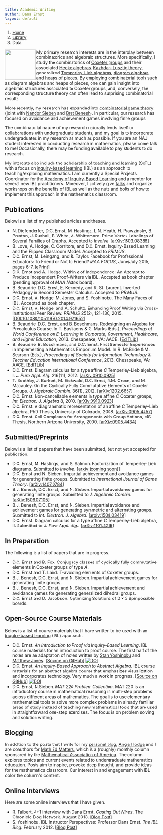 ```yaml
---
title: Academic Writing
author: Dana Ernst
layout: default
---
```


<ol class="breadcrumb">
  <li><a href="#">Home</a></li>
  <li><a href="#">Library</a></li>
  <li class="active">Data</li>
</ol>

<img src="{{ site.baseurl }}/images/2012/02/TypeDHeap.png" align="left" width="100"/>My primary research interests are in the interplay between combinatorics and algebraic structures. More specifically, I study the combinatorics of [Coxeter groups][1] and their associated [Hecke algebras][2], [Kazhdan-Lusztig theory][3], generalized [Temperley-Lieb algebras][4], [diagram algebras][5], and [heaps of pieces][6]. By employing combinatorial tools such as diagram algebras and heaps of pieces, one can gain insight into algebraic structures associated to Coxeter groups, and, conversely, the corresponding structure theory can often lead to surprising combinatorial results.

More recently, my research has expanded into [combinatorial game theory][7] (joint with [Nandor Sieben][8] and [Bret Benesh][9]). In particular, our research has focused on avoidance and achievement games involving finite groups.

The combinatorial nature of my research naturally lends itself to collaborations with undergraduate students, and my goal is to incorporate undergraduates in my research as much as possible. If you are an NAU student interested in conducting research in mathematics, please come talk to me! Occasionally, there may be funding available to pay students to do research.

My interests also include the [scholarship of teaching and learning][10] (SoTL) with a focus on [inquiry-based learning][11] (IBL) as an approach to teaching/exploring mathematics. I am currently a Special Projects Coordinator for the [Academy of Inquiry-Based Learning][12] and a mentor for several new IBL practitioners. Moreover, I actively give [talks][13] and organize workshops on the benefits of IBL as well as the nuts and bolts of how to implement this approach in the mathematics classroom.

## Publications

Below is a list of my published articles and theses.

  * N. Diefenderfer, D.C. Ernst, M. Hastings, L.N. Heath, H. Prawzinsky, B. Preston, J. Rushall, E. White, A. Whittemore. Prime Vertex Labelings of Several Families of Graphs. Accepted to *Involve*. [[arXiv:1503.08386][23]]
  * B. Love, A. Hodge, C. Corritore, and D.C. Ernst. Inquiry-Based Learning and the Flipped Classroom Model. Accepted to *PRIMUS*.
  * D.C. Ernst, M. Leingang, and R. Taylor. Facebook for Professional Educators: To Friend or Not to Friend? *MAA FOCUS*, June/July 2015, pages 6-7. [[ePrint][14]]
  * D.C. Ernst and A. Hodge. Within $\epsilon$ of Independence: An Attempt to Produce Independent Proof-Writers via IBL. Accepted as book chapter (pending approval of *MAA Notes* board).
  * B. Beaudrie, D.C. Ernst, E. Kennedy, and R. St. Laurent. Inverted Pedagogy in Second Semester Calculus. Accepted to *PRIMUS*.
  * D.C. Ernst, A. Hodge, M. Jones, and S. Yoshinobu. The Many Faces of IBL. Accepted as book chapter.
  * D.C. Ernst, A. Hodge, and A. Schultz. Enhancing Proof Writing via Cross-Institutional Peer Review. *PRIMUS* 25(2), 121-130, 2015. [[DOI:10.1080/10511970.2014.921652][15]]
  * B. Beaudrie, D.C. Ernst, and B. Boschmans. Redesigning an Algebra for Precalculus Course. In T. Bastiaens & G. Marks (Eds.), *Proceedings of World Conference on E-Learning in Corporate, Government, Healthcare, and Higher Education*, 2013. Chesapeake, VA: AACE. [[EdITLib][16]]
  * B. Beaudrie, B. Boschmans, and D.C. Ernst. First Semester Experiences in Implementing a Mathematics Emporium Model. In R. McBride & M. Searson (Eds.), *Proceedings of Society for Information Technology & Teacher Education International Conference*, 2013. Chesapeake, VA: AACE. [[EdITLib][17]]
  * D.C. Ernst. Diagram calculus for a type affine *C* Temperley-Lieb algebra, I. *J. Pure Appl. Alg.* 216(11), 2012. [[arXiv:0910.0925][18]]
  * T. Boothby, J. Burkert, M. Eichwald, D.C. Ernst, R.M. Green, and M. Macauley. On the Cyclically Fully Commutative Elements of Coxeter Groups. *J. Algebraic Combin.* 36(1), 2012. [[arXiv:1202.6657][19]]
  * D.C. Ernst. Non-cancellable elements in type affine *C* Coxeter groups, *Int. Electron. J. Algebra* 8, 2010. [[arXiv:0910.0923][20]]
  * D.C. Ernst. A diagrammatic representation of an affine *C* Temperley&#8211;Lieb algebra, PhD Thesis, University of Colorado, 2008. [[arXiv:0905.4457][21]]
  * D.C. Ernst. Cell Complexes for Arrangements with Group Actions, MS Thesis, Northern Arizona University, 2000. [[arXiv:0905.4434][22]]

## Submitted/Preprints

Below is a list of papers that have been submitted, but not yet accepted for publication.

  * D.C. Ernst, M. Hastings, and S. Salmon. Factorization of Temperley-Lieb diagrams. Submitted to *Involve*. [[arxiv:(coming soon)](???)]
  * D.C. Ernst and N. Sieben. Impartial achievement and avoidance games for generating finite groups. Submitted to *International Journal of Game Theory*. [[arXiv:1407.0784][24]]
  * B.J. Benesh, D.C. Ernst, and N. Sieben. Impartial avoidance games for generating finite groups. Submitted to *J. Algebraic Combin.* [[arXiv:1506.07105][25]]
  * B.J. Benesh, D.C. Ernst, and N. Sieben. Impartial avoidance and achievement games for generating symmetric and alternating groups. Submitted to *Int. Electron. J. Algebra*. [[arxiv:1508.03419](http://arxiv.org/abs/1508.03419)]
  * D.C. Ernst. Diagram calculus for a type affine *C* Temperley-Lieb algebra, II. Submitted to *J. Pure Appl. Alg.*. [[arXiv:1101.4215][26]]

## In Preparation

The following is a list of papers that are in progress.

  * D.C. Ernst and B. Fox. Conjugacy classes of cyclically fully commutative elements in Coxeter groups of type $A$.
  * D.C. Ernst and T. Laird. T-avoiding elements of Coxeter groups.
  * B.J. Benesh, D.C. Ernst, and N. Sieben. Impartial achievement games for generating finite groups.
  * B.J. Benesh, D.C. Ernst, and N. Sieben. Impartial achievement and avoidance games for generating generalized dihedral groups.  
  * D.C. Ernst and D. Jacobson. Optimizing Solutions of $2\times 2$ Spinpossible boards.

<!-- * D.C. Ernst, R.M. Green, M. Macauley, and N. Sieben. A combinatorial proof the CFC elements are logarithmic. -->

## Open-Source Course Materials

Below is a list of course materials that I have written to be used with an [inquiry-based learning][11] (IBL) approach.

  * D.C. Ernst. *An Introduction to Proof via Inquiry-Based Learning*. IBL course materials for an introduction to proof course. The first half of the notes are an adaptation of notes written by [Stan Yoshinobu][27] and [Matthew Jones][28]. [[Source on GitHub][29]] [![DOI][30]][31]
  * D.C. Ernst. *An Inquiry-Based Approach to Abstract Algebra*. IBL course materials for an abstract algebra course that emphasizes visualization and incorporates technology. Very much a work in progress. [[Source on GitHub][32]] [![DOI][33]][34]
  * D.C. Ernst, N.Sieben. *MAT 220 Problem Collection*. MAT 220 is an introductory course in mathematical reasoning in multi-step problems across different areas of mathematics. The goal is to use elementary mathematical tools to solve more complex problems in already familiar areas of study instead of teaching new mathematical tools that are used in straightforward one-step exercises. The focus is on problem solving and solution writing.

## Blogging

In addition to the posts that I write for my [personal blog][35], [Angie Hodge][36] and I are coauthors for [Math Ed Matters][37], which is a (roughly) monthly column sponsored by the [Mathematical Association of America][38]. The column explores topics and current events related to undergraduate mathematics education. Posts aim to inspire, provoke deep thought, and provide ideas for the mathematics classroom. Our interest in and engagement with IBL color the column's content.

## Online Interviews

Here are some online interviews that I have given.

  * R. Talbert. 4+1 interview with Dana Ernst. *Casting Out Nines*. The Chronicle Blog Network. August 2013. [[Blog Post][39]]
  * S. Yoshinobu. IBL Instructor Perspectives: Professor Dana Ernst. *The IBL Blog*. February 2012. [[Blog Post][40]]

 [1]: http://en.wikipedia.org/wiki/Coxeter_group
 [2]: http://en.wikipedia.org/wiki/Hecke_algebra
 [3]: http://en.wikipedia.org/wiki/Kazhdan%E2%80%93Lusztig_polynomial
 [4]: http://en.wikipedia.org/wiki/Temperley-Lieb_algebra
 [5]: http://en.wikipedia.org/wiki/Planar_algebra
 [6]: http://www.emis.de/journals/SLC/books/heaps.ps
 [7]: https://en.wikipedia.org/wiki/Combinatorial_game_theory
 [8]: http://jan.ucc.nau.edu/ns46/
 [9]: http://www.users.csbsju.edu/~bbenesh/
 [10]: http://en.wikipedia.org/wiki/Scholarship_of_Teaching_and_Learning
 [11]: http://maamathedmatters.blogspot.com/2013/05/what-heck-is-ibl.html
 [12]: http://www.inquirybasedlearning.org
 [13]: http://danaernst.com/scholarship/talks/
 [14]: http://digital.ipcprintservices.com/publication/?i=260736&pre=1&p=7
 [15]: http://www.tandfonline.com/doi/full/10.1080/10511970.2014.921652
 [16]: http://www.editlib.org/p/115001/
 [17]: http://www.editlib.org/p/48098
 [18]: http://arxiv.org/abs/0910.0925
 [19]: http://arxiv.org/abs/1202.6657
 [20]: http://arxiv.org/abs/0910.0923
 [21]: http://arxiv.org/abs/0905.4457
 [22]: http://arxiv.org/abs/0905.4434
 [23]: http://arxiv.org/abs/1503.08386
 [24]: http://arxiv.org/abs/1407.0784
 [25]: http://arxiv.org/abs/1506.07105
 [26]: http://arxiv.org/abs/1101.4215
 [27]: http://www.stanyoshinobu.com/
 [28]: http://www.csudh.edu/math/mjones/
 [29]: http://dcernst.github.io/IBL-IntroToProof/
 [30]: https://zenodo.org/badge/doi/10.5281/zenodo.10873.png
 [31]: http://dx.doi.org/10.5281/zenodo.10873
 [32]: http://dcernst.github.io/IBL-AbstractAlgebra/
 [33]: https://zenodo.org/badge/doi/10.5281/zenodo.10874.png
 [34]: http://dx.doi.org/10.5281/zenodo.10874
 [35]: http://danaernst.com
 [36]: http://www.unomaha.edu/math/people/hodge/
 [37]: http://maamathedmatters.blogspot.com
 [38]: http://maa.org
 [39]: http://chronicle.com/blognetwork/castingoutnines/2013/08/01/41-interview-with-dana-ernst/
 [40]: http://theiblblog.blogspot.com/2012/02/ibl-instructor-perspectives-professor.html
